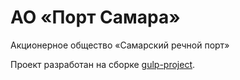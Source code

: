 # АО «Порт Самара»

Акционерное общество «Самарский речной порт»

Проект разработан на сборке [gulp-project](https://github.com/digikid/gulp-project).